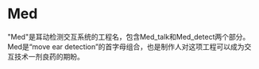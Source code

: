 # Med
"Med"是耳动检测交互系统的工程名，包含Med_talk和Med_detect两个部分。Med是“move ear detection”的首字母组合，也是制作人对这项工程可以成为交互技术一剂良药的期盼。
